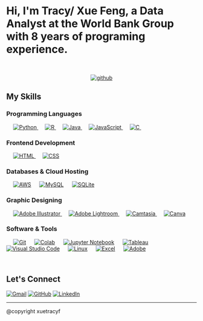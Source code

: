 <br>
  <h1> Hi, I'm Tracy/ Xue Feng, a Data Analyst at the World Bank Group with 8 years of programing experience.</h1>
<br>

<p align="center"> <a href="github.com/xuetracyf"><img alt="github" src ="https://img.shields.io/badge/Go%20to%20my%20GitHub-%2307405e.svg?style=flat&logo=github&logoColor=white"/></a> </p>

## My Skills

### Programming Languages

<p align="left"> 
  &emsp; 
     <a href="https://www.python.org" target="_blank">
    <img alt="Python" src="https://img.shields.io/badge/Python%20-%2314354C.svg?logo=python&logoColor=white">
  </a>
  &emsp;
  <a href="https://www.r-project.org/" target="_blank"> 
    <img alt="R" src=" https://img.shields.io/badge/R%20-8A2BE2.svg?logo=R&logoColor=white">
  </a> 
  &emsp;
    <a href="https://www.java.com" target="_blank"> 
    <img alt="Java" src="https://img.shields.io/badge/Java-%23007396.svg?logo=java&logoColor=white">
  </a>
  &emsp;
  <a href="https://developer.mozilla.org/en-US/docs/Web/JavaScript" target="_blank"> 
     <img alt="JavaScript" src="https://img.shields.io/badge/JavaScript%20-%23F7DF1E.svg?logo=javascript&logoColor=black">
   </a>
  &emsp;
   <a href="https://www.cprogramming.com/" target="_blank"> 
    <img alt="C" src="https://img.shields.io/badge/C%20-%232370ED.svg?logo=c&logoColor=white">
  </a> 
  &emsp;
</p>

### Frontend Development
<p align="left"> 
  &emsp; 
  <a href="https://www.w3.org/html/" target="_blank"> 
   <img alt="HTML" src="https://img.shields.io/badge/HTML5%20-%23E34F26.svg?logo=html5&logoColor=white">
  </a>   
  &emsp;
  <a href="https://www.w3schools.com/css/" target="_blank">
    <img alt="CSS" src="https://img.shields.io/badge/CSS%20-%231572B6.svg?logo=css3&logoColor=white">
  </a> 
</p>

### Databases & Cloud Hosting
<p align="left">
  &emsp;
    <a href="https://aws.amazon.com/"><img alt="AWS" src ="https://img.shields.io/badge/AWS-%2307405e.svg?style=flat&logo=amazon&logoColor=white"/></a>
  &emsp;
    <a href="https://www.mysql.com/"><img alt="MySQL" src="https://img.shields.io/badge/MySQL-%2300f.svg?style=flat&llogo=oracle&logoColor=white"></a>
  &emsp;
    <a href="https://www.sqlite.org/"><img alt="SQLite" src ="https://img.shields.io/badge/sqlite-%2307405e.svg?style=flat&logo=sqlite&logoColor=white"/></a>


 </p>
  
### Graphic Designing
<p align="left">
  &emsp;
   <a href="https://www.adobe.com/in/products/illustrator.html" target="_blank"> 
    <img alt="Adobe Illustrator" src="https://img.shields.io/badge/Adobe Illustrator-%23FF9A00.svg?style=flat&logo=adobeillustrator&logoColor=white"/>
  </a> 
    &emsp;
  <a href="https://www.adobe.com/in/products/photoshop-lightroom.html" target="_blank"> 
    <img alt="Adobe Lightroom" src="https://img.shields.io/badge/Adobe Lightroom-%2300f.svg?style=flat&logo=adobelightroom&logoColor=white"/>
  </a>
   &emsp;
  <a href="https://www.adobe.com/in/products/premiere.html" target="_blank"> 
   <img alt="Camtasia" src="https://img.shields.io/badge/Camtasia-%2300f.svg?style=flat&logo=tech%20smith&logoColor=white"/>
  </a>
    &emsp;
  <a href="#">
  	<img alt="Canva" src="https://img.shields.io/badge/Canva-%2300C4CC.svg?style=flat&logo=Canva&logoColor=white"/>
  </a>
 </p>

 ### Software & Tools
 
<p align="left">

  &emsp;
    <a href="#"><img alt="Git" src="https://img.shields.io/badge/Git%20-%23F05033.svg?logo=git&logoColor=white"></a>
  &emsp;
    <a href="#"><img alt="Colab" src="https://img.shields.io/badge/Colab-00b56a.svg?logo=google-colab&logoColor=white"></a>
  &emsp;
      <a href="#"><img alt="Jupyter Notebook" src="https://img.shields.io/badge/Jupyter Notebook%20-%23F37626.svg?logo=Jupyter&logoColor=white"></a>
  &emsp;
        <a href="#"><img alt="Tableau" src="https://img.shields.io/badge/Tableau%20-%23F37626.svg?logo=Tableau&logoColor=white"></a>
  &emsp;
    <a href="#"><img alt="Visual Studio Code" src="https://img.shields.io/badge/Visual%20Studio%20Code-0078d7.svg?logo=visual-studio-code&logoColor=white"></a>
  &emsp;
      <a href="#"><img alt="Linux" src="https://img.shields.io/badge/Linux-FCC624?style=flat&logo=linux&logoColor=black"></a>
  &emsp;
    <a href="#"><img alt="Excel" src="https://img.shields.io/badge/Excel%20-%2334A853.svg?logo=microsoft&logoColor=white"></a>
  &emsp;
    <a href="#"><img alt="Adobe" src="https://img.shields.io/badge/Adobe%20-%23FF0000.svg?logo=adobe&logoColor=white"></a>
</p>

<br/>

## Let's Connect
<p>
	<a href="mailto:xfeng2@worldbank.org"><img src="https://img.icons8.com/bubbles/50/000000/gmail.png" alt="Gmail"/></a>
	<a href="https://github.com/xuetracyf"><img src="https://img.icons8.com/bubbles/50/000000/github.png" alt="GitHub"/></a>
	<a href="https://www.linkedin.com/in/tracy-xue-f-0b476b116/"><img src="https://img.icons8.com/bubbles/50/000000/linkedin.png" alt="LinkedIn"/></a>
	
</p>

<hr/>

@copyright xuetracyf
